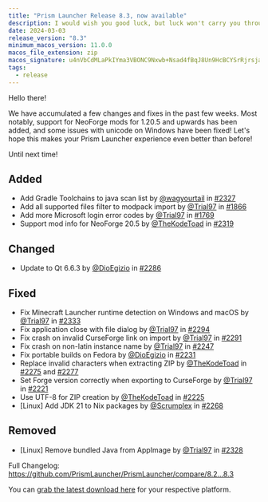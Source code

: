 ```yaml
---
title: "Prism Launcher Release 8.3, now available"
description: I would wish you good luck, but luck won't carry you through the Nether.
date: 2024-03-03
release_version: "8.3"
minimum_macos_version: 11.0.0
macos_file_extension: zip
macos_signature: u4nVbCdMLaPkIYma3VBONC9Nxwb+Nsad4fBqJ8Un9HcBCYSrRjrsja7A+cdWO/mrP8JUt6EyhGgLpGYDT2vZAA==
tags:
  - release
---
```


Hello there!

We have accumulated a few changes and fixes in the past few weeks.
Most notably, support for NeoForge mods for 1.20.5 and upwards has been added, and some issues with unicode on Windows have been fixed!
Let's hope this makes your Prism Launcher experience even better than before!

Until next time!

## Added

- Add Gradle Toolchains to java scan list by [@wagyourtail](https://github.com/wagyourtail) in [#2327](https://github.com/PrismLauncher/PrismLauncher/pull/2327)
- Add all supported files filter to modpack import by [@Trial97](https://github.com/Trial97) in [#1866](https://github.com/PrismLauncher/PrismLauncher/pull/1866)
- Add more Microsoft login error codes by [@Trial97](https://github.com/Trial97) in [#1769](https://github.com/PrismLauncher/PrismLauncher/pull/1769)
- Support mod info for NeoForge 20.5 by [@TheKodeToad](https://github.com/TheKodeToad) in [#2319](https://github.com/PrismLauncher/PrismLauncher/pull/2319)

## Changed

- Update to Qt 6.6.3 by [@DioEgizio](https://github.com/DioEgizio) in [#2286](https://github.com/PrismLauncher/PrismLauncher/pull/2286)

## Fixed

- Fix Minecraft Launcher runtime detection on Windows and macOS by [@Trial97](https://github.com/Trial97) in [#2333](https://github.com/PrismLauncher/PrismLauncher/pull/2333)
- Fix application close with file dialog by [@Trial97](https://github.com/Trial97) in [#2294](https://github.com/PrismLauncher/PrismLauncher/pull/2294)
- Fix crash on invalid CurseForge link on import by [@Trial97](https://github.com/Trial97) in [#2291](https://github.com/PrismLauncher/PrismLauncher/pull/2291)
- Fix crash on non-latin instance name by [@Trial97](https://github.com/Trial97) in [#2247](https://github.com/PrismLauncher/PrismLauncher/pull/2247)
- Fix portable builds on Fedora  by [@DioEgizio](https://github.com/DioEgizio) in [#2231](https://github.com/PrismLauncher/PrismLauncher/pull/2231)
- Replace invalid characters when extracting ZIP by [@TheKodeToad](https://github.com/TheKodeToad) in [#2275](https://github.com/PrismLauncher/PrismLauncher/pull/2275) and [#2277](https://github.com/PrismLauncher/PrismLauncher/pull/2277)
- Set Forge version correctly when exporting to CurseForge by [@Trial97](https://github.com/Trial97) in [#2221](https://github.com/PrismLauncher/PrismLauncher/pull/2221)
- Use UTF-8 for ZIP creation by [@TheKodeToad](https://github.com/TheKodeToad) in [#2225](https://github.com/PrismLauncher/PrismLauncher/pull/2225)
- [Linux] Add JDK 21 to Nix packages by [@Scrumplex](https://github.com/Scrumplex) in [#2268](https://github.com/PrismLauncher/PrismLauncher/pull/2268)

## Removed

- [Linux] Remove bundled Java from AppImage by [@Trial97](https://github.com/Trial97) in [#2328](https://github.com/PrismLauncher/PrismLauncher/pull/2328)

Full Changelog: <https://github.com/PrismLauncher/PrismLauncher/compare/8.2...8.3>

You can [grab the latest download here](https://prismlauncher.org/download/) for your respective platform.
